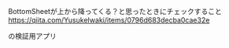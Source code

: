 BottomSheetが上から降ってくる？と思ったときにチェックすること
https://qiita.com/YusukeIwaki/items/0796d683decba0cae32e

の検証用アプリ